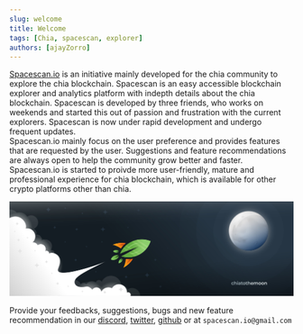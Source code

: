 ```yaml
---
slug: welcome
title: Welcome
tags: [Chia, spacescan, explorer]
authors: [ajayZorro]
---
```


[Spacescan.io](https://www.spacescan.io/) is an initiative mainly developed for the chia community to explore the chia blockchain. Spacescan is an easy accessible blockchain explorer and analytics platform with indepth details about the chia blockchain. Spacescan is developed by three friends, who works on weekends and started this out of passion and frustration 
with the current explorers. Spacescan is now under rapid development and undergo frequent updates.  
Spacescan.io mainly focus on the user preference and provides features that are requested by the user.
Suggestions and feature recommendations are always open to help the community grow better and faster. 
Spacescan.io is started to proivde more user-friendly, mature and professional experience for chia blockchain, which is 
available for other crypto platforms other than chia.  

![Chiatothemoon Plushie](./chiatothemoon.jpg)

Provide your feedbacks, suggestions, bugs and new feature recommendation in our [discord](https://discord.com/invite/Bb4sj3Bg9P), [twitter](https://twitter.com/spacescan_io), [github](https://github.com/spacescan-io/web/issues) or at `spacescan.io@gmail.com` 
